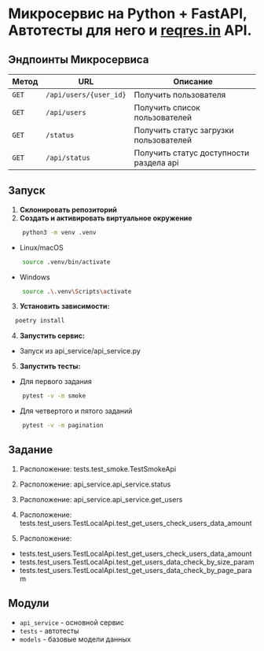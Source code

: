 # Микросервис на **Python + FastAPI**, Автотесты для него и [reqres.in](https://reqres.in/) API.

## Эндпоинты Микросервиса

| Метод | URL | Описание                                |
|-------|-----|-----------------------------------------|
| `GET` | `/api/users/{user_id}` | Получить пользователя                   |
| `GET` | `/api/users` | Получить список пользователей           |
| `GET` | `/status` | Получить cтaтус загрузки пользователей  |
| `GET` | `/api/status` | Получить cтaтус доступности раздела api |

## Запуск


1. **Склонировать репозиторий**
2. **Создать и активировать виртуальное окружение**
```bash
    python3 -m venv .venv
```
- Linux/macOS  
```bash
    source .venv/bin/activate 
```
- Windows
```bash
    source .\.venv\Scripts\activate     
```
3. **Установить зависимости:**
```bash
  poetry install
```

4. **Запустить сервис:**
- Запуск из api_service/api_service.py
5. **Запустить тесты:**
- Для первого задания
```bash
    pytest -v -m smoke
```
- Для четвертого и пятого заданий
```bash
    pytest -v -m pagination
```
##  Задание

1. Расположение: tests.test_smoke.TestSmokeApi

2. Расположение: api_service.api_service.status

3. Расположение: api_service.api_service.get_users

4. Расположение: tests.test_users.TestLocalApi.test_get_users_check_users_data_amount

5. Расположение: 
- tests.test_users.TestLocalApi.test_get_users_check_users_data_amount
- tests.test_users.TestLocalApi.test_get_users_data_check_by_size_param
- tests.test_users.TestLocalApi.test_get_users_data_check_by_page_param

## Модули

- `api_service` - основной сервис
- `tests` - автотесты
- `models` - базовые модели данных
